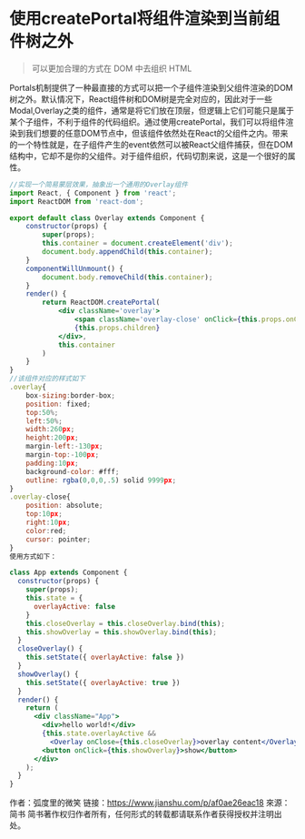 # 使用createPortal将组件渲染到当前组件树之外
> 可以更加合理的方式在 DOM 中去组织 HTML

Portals机制提供了一种最直接的方式可以把一个子组件渲染到父组件渲染的DOM树之外。默认情况下，React组件树和DOM树是完全对应的，因此对于一些Modal,Overlay之类的组件，通常是将它们放在顶层，但逻辑上它们可能只是属于某个子组件，不利于组件的代码组织。通过使用createPortal，我们可以将组件渲染到我们想要的任意DOM节点中，但该组件依然处在React的父组件之内。带来的一个特性就是，在子组件产生的event依然可以被React父组件捕获，但在DOM结构中，它却不是你的父组件。对于组件组织，代码切割来说，这是一个很好的属性。
```jsx
//实现一个简易蒙层效果，抽象出一个通用的Overlay组件
import React, { Component } from 'react';
import ReactDOM from 'react-dom';

export default class Overlay extends Component {
    constructor(props) {
        super(props);
        this.container = document.createElement('div');
        document.body.appendChild(this.container);
    }
    componentWillUnmount() {
        document.body.removeChild(this.container);
    }
    render() {
        return ReactDOM.createPortal(
            <div className='overlay'>
                <span className='overlay-close' onClick={this.props.onClose}>&times;</span>
                {this.props.children}
            </div>,
            this.container
        )
    }
}
//该组件对应的样式如下
.overlay{
    box-sizing:border-box;
    position: fixed;
    top:50%;
    left:50%;
    width:260px;
    height:200px;
    margin-left:-130px;
    margin-top:-100px;
    padding:10px;
    background-color: #fff;
    outline: rgba(0,0,0,.5) solid 9999px;
}
.overlay-close{
    position: absolute;
    top:10px;
    right:10px;
    color:red;
    cursor: pointer;
}
使用方式如下：

class App extends Component {
  constructor(props) {
    super(props);
    this.state = {
      overlayActive: false
    }
    this.closeOverlay = this.closeOverlay.bind(this);
    this.showOverlay = this.showOverlay.bind(this);
  }
  closeOverlay() {
    this.setState({ overlayActive: false })
  }
  showOverlay() {
    this.setState({ overlayActive: true })
  }
  render() {
    return (
      <div className="App">
        <div>hello world!</div>
        {this.state.overlayActive &&
          <Overlay onClose={this.closeOverlay}>overlay content</Overlay>}
        <button onClick={this.showOverlay}>show</button>
      </div>
    );
  }
}
```
作者：弧度里的微笑
链接：https://www.jianshu.com/p/af0ae26eac18
來源：简书
简书著作权归作者所有，任何形式的转载都请联系作者获得授权并注明出处。
